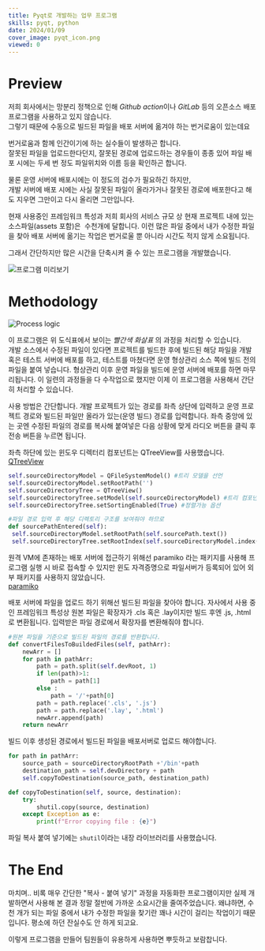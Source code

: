 ```yaml
---
title: Pyqt로 개발하는 업무 프로그램
skills: pyqt, python
date: 2024/01/09
cover_image: pyqt_icon.png
viewed: 0
---
```


# **Preview**

저희 회사에서는 망분리 정책으로 인해 *Github action*이나 _GitLab_ 등의 오픈소스 배포 프로그램을 사용하고 있지 않습니다.  
그렇기 때문에 수동으로 빌드된 파일을 배포 서버에 옮겨야 하는 번거로움이 있는데요

번거로움과 함께 인간이기에 하는 실수들이 발생하곤 합니다.  
잘못된 파일을 업로드한다던지, 잘못된 경로에 업로드하는 경우들이 종종 있어 파일 배포 시에는 두세 번 정도 파일위치와 이름 등을 확인하곤 합니다.

물론 운영 서버에 배포시에는 이 정도의 검수가 필요하긴 하지만,  
개발 서버에 배포 시에는 사실 잘못된 파일이 올라가거나 잘못된 경로에 배포한다고 해도 지우면 그만이고 다시 올리면 그만입니다.

현재 사용중인 프레임워크 특성과 저희 회사의 서비스 규모 상 현재 프로젝트 내에 있는 소스파일(assets 포함)은  수천개에 달합니다. 이런 많은 파일 중에서 내가 수정한 파일을 찾아 배포 서버에 옮기는 작업은 번거로울 뿐 아니라 시간도 적지 않게 소요됩니다.

그래서 간단하지만 많은 시간을 단축시켜 줄 수 있는 프로그램을 개발했습니다.

![프로그램 미리보기](/images/1_md.png)

# **Methodology**

![Process logic](/images/1_md_1.png)

이 프로그램은 위 도식표에서 보이는 _빨간색 화살표_ 의 과정을 처리할 수 있습니다.  
개발 소스에서 수정된 파일이 있다면 프로젝트를 빌드한 후에 빌드된 해당 파일을 개발 혹은 테스트 서버에 배포를 하고, 테스트를 마쳤다면 운영 형상관리 소스 쪽에 빌드 전의 파일을 붙여 넣습니다. 형상관리 이후 운영 파일을 빌드에 운영 서버에 배포를 하면 마무리됩니다. 이 일련의 과정들을 다 수작업으로 했지만 이제 이 프로그램을 사용해서 간단히 처리할 수 있습니다.

사용 방법은 간단합니다. 개발 프로젝트가 있는 경로를 좌측 상단에 입력하고 운영 프로젝트 경로와 빌드된 파일만 올라가 있는(운영 빌드) 경로를 입력합니다. 좌측 중앙에 있는 곳엔 수정된 파일의 경로를 복사해 붙여넣은 다음 상황에 맞게 라디오 버튼을 클릭 후 전송 버튼을 누르면 됩니다.

좌측 하단에 있는 윈도우 디렉터리 컴포넌트는 QTreeView를 사용했습니다.  
[QTreeView](https://doc.qt.io/qt-6/qtreeview.html)

```python
self.sourceDirectoryModel = QFileSystemModel() #트리 모델을 선언
self.sourceDirectoryModel.setRootPath('')
self.sourceDirectoryTree = QTreeView()
self.sourceDirectoryTree.setModel(self.sourceDirectoryModel) #트리 컴포넌트에 모델을 할당
self.sourceDirectoryTree.setSortingEnabled(True) #정렬가능 옵션

#파일 경로 입력 후 해당 디렉토리 구조를 보여줘야 하므로
def sourcePathEntered(self):
 self.sourceDirectoryModel.setRootPath(self.sourcePath.text())
 self.sourceDirectoryTree.setRootIndex(self.sourceDirectoryModel.index(self.sourcePath.text()))
```

원격 VM에 존재하는 배포 서버에 접근하기 위해선 paramiko 라는 패키지를 사용해 프로그램 실행 시 바로 접속할 수 있지만 윈도 자격증명으로 파일서버가 등록되어 있어 외부 패키지를 사용하지 않았습니다.  
 [paramiko](https://www.paramiko.org/installing.html)

배포 서버에 파일을 업로드 하기 위해선 빌드된 파일을 찾아야 합니다. 자사에서 사용 중인 프레임워크 특성상 원본 파일은 확장자가 .cls 혹은 .lay이지만 빌드 후엔 .js, .html로 변환됩니다. 입력받은 파일 경로에서 확장자를 변환해줘야 합니다.

```python
#원본 파일을 기준으로 빌드된 파일의 경로를 반환합니다.
def convertFilesToBuildedFiles(self, pathArr):
    newArr = []
    for path in pathArr:
        path = path.split(self.devRoot, 1)
        if len(path)>1:
            path = path[1]
        else :
            path = '/'+path[0]
        path = path.replace('.cls', '.js')
        path = path.replace('.lay', '.html')
        newArr.append(path)
    return newArr
```

빌드 이후 생성된 경로에서 빌드된 파일을 배포서버로 업로드 해야합니다.

```python
for path in pathArr:
    source_path = sourceDirectoryRootPath +'/bin'+path
    destination_path = self.devDirectory + path
    self.copyToDestination(source_path, destination_path)

def copyToDestination(self, source, destination):
    try:
        shutil.copy(source, destination)
    except Exception as e:
        print(f"Error copying file : {e}")
```

파일 복사 붙여 넣기에는 `shutil`이라는 내장 라이브러리를 사용했습니다.

# **The End**

마치며.. 비록 매우 간단한 "복사 - 붙여 넣기" 과정을 자동화한 프로그램이지만 실제 개발하면서 사용해 본 결과 정말 절반에 가까운 소요시간을 줄여주었습니다. 왜냐하면, 수천 개가 되는 파일 중에서 내가 수정한 파일을 찾기란 꽤나 시간이 걸리는 작업이기 때문입니다. 평소에 하던 잔실수도 안 하게 되고요.

이렇게 프로그램을 만들어 팀원들이 유용하게 사용하면 뿌듯하고 보람찹니다.

